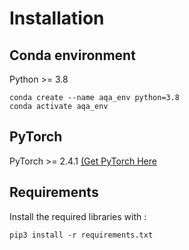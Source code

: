 # Installation

## Conda environment
Python >= 3.8

    conda create --name aqa_env python=3.8
    conda activate aqa_env

## PyTorch

PyTorch >=  2.4.1 
[(Get PyTorch Here](https://pytorch.org/get-started/locally/)

## Requirements
Install the required libraries with :

    pip3 install -r requirements.txt